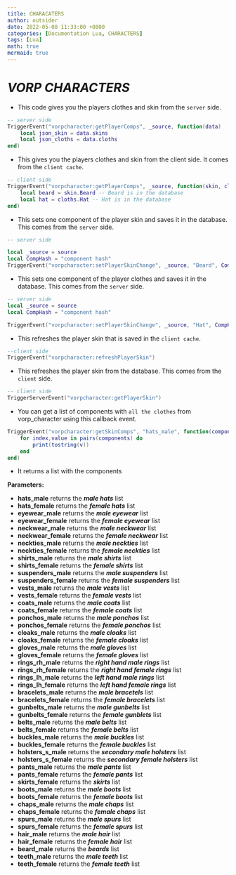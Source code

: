 ```yaml
---
title: CHARACATERS
author: outsider
date: 2022-05-08 11:33:00 +0800
categories: [Documentation Lua, CHARACTERS]
tags: [Lua]
math: true
mermaid: true
---
```


# ***VORP CHARACTERS***

* This code gives you the players clothes and skin from the `server` side.

```lua
-- server side
TriggerEvent("vorpcharacter:getPlayerComps", _source, function(data)
    local json_skin = data.skins
	local json_cloths = data.cloths
end)
```

* This gives you the players clothes and skin from the client side.
It comes from the `client cache`.


```lua
-- client side
TriggerEvent("vorpcharacter:getPlayerComps", _source, function(skin, cloths)
    local beard = skin.Beard -- Beard is in the database 
	local hat = cloths.Hat -- Hat is in the database
end)
```

* This sets one component of the player skin and saves it in the database.
This comes from the `server` side.

```lua
-- server side

local _source = source
local CompHash = "component hash"
TriggerEvent("vorpcharacter:setPlayerSkinChange", _source, "Beard", CompHash)

```

* This sets one component of the player clothes and saves it in the database.
This comes from the `server` side.


```lua
-- server side
local _source = source
local CompHash = "component hash"

TriggerEvent("vorpcharacter:setPlayerSkinChange", _source, "Hat", CompHash)
```

* This refreshes the player skin that is saved in the `client cache`.

```lua
--client side
TriggerEvent("vorpcharacter:refreshPlayerSkin")
```

* This refreshes the player skin from the database.
This comes from the `client` side.


```lua
-- client side
TriggerServerEvent("vorpcharacter:getPlayerSkin")
```

* You can get a list of components with `all the clothes` from vorp_character using this callback event.


```lua
TriggerEvent("vorpcharacter:getSkinComps", "hats_male", function(components)
    for index,value in pairs(components) do
        print(tostring(v))
    end
end)

```
* It returns a list with the components

**Parameters:**

- **hats_male** returns the ***male hats*** list
- **hats_female** returns the ***female hats*** list
- **eyewear_male** returns the ***male eyewear*** list
- **eyewear_female** returns the ***female eyewear*** list
- **neckwear_male** returns the ***male neckwear*** list
- **neckwear_female** returns the ***female neckwear*** list
- **neckties_male** returns the ***male neckties*** list
- **neckties_female** returns the ***female neckties*** list
- **shirts_male** returns the ***male shirts*** list
- **shirts_female** returns the ***female shirts*** list
- **suspenders_male** returns the ***male suspenders*** list
- **suspenders_female** returns the ***female suspenders*** list
- **vests_male** returns the ***male vests*** list
- **vests_female** returns the ***female vests*** list
- **coats_male** returns the ***male coats*** list
- **coats_female** returns the ***female coats*** list
- **ponchos_male** returns the ***male ponchos*** list
- **ponchos_female** returns the ***female ponchos*** list
- **cloaks_male** returns the ***male cloaks*** list
- **cloaks_female** returns the ***female cloaks*** list
- **gloves_male** returns the ***male gloves*** list
- **gloves_female** returns the ***female gloves*** list
- **rings_rh_male** returns the ***right hand male rings*** list
- **rings_rh_female** returns the ***right hand female rings*** list
- **rings_lh_male** returns the ***left hand male rings*** list
- **rings_lh_female** returns the ***left hand female rings*** list
- **bracelets_male** returns the ***male bracetels*** list
- **bracelets_female** returns the ***female bracelets*** list
- **gunbelts_male** returns the ***male gunbelts*** list
- **gunbelts_female** returns the ***female gunblets*** list
- **belts_male** returns the ***male belts*** list
- **belts_female** returns the ***female belts*** list
- **buckles_male** returns the ***male buckles*** list
- **buckles_female** returns the ***female buckles*** list
- **holsters_s_male** returns the ***secondary male holsters*** list
- **holsters_s_female** returns the ***secondary female holsters*** list
- **pants_male** returns the ***male pants*** list
- **pants_female** returns the ***female pants*** list
- **skirts_female** returns the ***skirts*** list
- **boots_male** returns the ***male boots*** list
- **boots_female** returns the ***female boots*** list
- **chaps_male** returns the ***male chaps*** list
- **chaps_female** returns the ***female chaps*** list
- **spurs_male** returns the ***male spurs*** list
- **spurs_female** returns the ***female spurs*** list
- **hair_male** returns the ***male hair*** list
- **hair_female** returns the ***female hair*** list
- **beard_male** returns the ***beards*** list
- **teeth_male** returns the ***male teeth*** list
- **teeth_female** returns the ***female teeth*** list